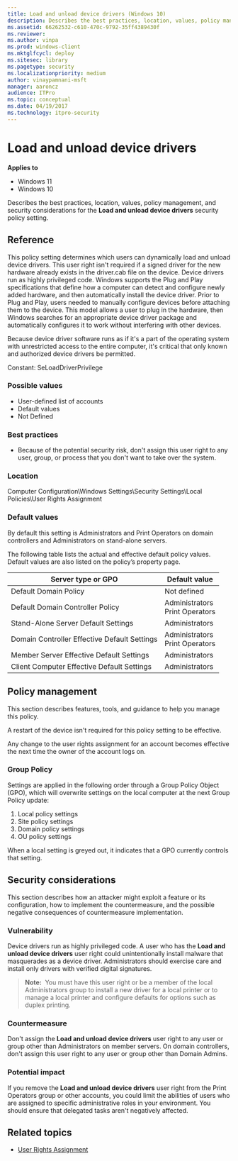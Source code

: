 ```yaml
---
title: Load and unload device drivers (Windows 10)
description: Describes the best practices, location, values, policy management, and security considerations for the Load and unload device drivers security policy setting.
ms.assetid: 66262532-c610-470c-9792-35ff4389430f
ms.reviewer: 
ms.author: vinpa
ms.prod: windows-client
ms.mktglfcycl: deploy
ms.sitesec: library
ms.pagetype: security
ms.localizationpriority: medium
author: vinaypamnani-msft
manager: aaroncz
audience: ITPro
ms.topic: conceptual
ms.date: 04/19/2017
ms.technology: itpro-security
---
```


# Load and unload device drivers

**Applies to**
-   Windows 11
-   Windows 10

Describes the best practices, location, values, policy management, and security considerations for the **Load and unload device drivers** security policy setting.

## Reference

This policy setting determines which users can dynamically load and unload device drivers. This user right isn't required if a signed driver for the new hardware already exists in the driver.cab file on the device. Device drivers run as highly privileged code.
Windows supports the Plug and Play specifications that define how a computer can detect and configure newly added hardware, and then automatically install the device driver. Prior to Plug and Play, users needed to manually configure devices before attaching them to the device. This model allows a user to plug in the hardware, then Windows searches for an appropriate device driver package and automatically configures it to work without interfering with other devices.

Because device driver software runs as if it's a part of the operating system with unrestricted access to the entire computer, it's critical that only known and authorized device drivers be permitted.

Constant: SeLoadDriverPrivilege

### Possible values

-   User-defined list of accounts
-   Default values
-   Not Defined

### Best practices

-   Because of the potential security risk, don't assign this user right to any user, group, or process that you don't want to take over the system.

### Location

Computer Configuration\\Windows Settings\\Security Settings\\Local Policies\\User Rights Assignment

### Default values

By default this setting is Administrators and Print Operators on domain controllers and Administrators on stand-alone servers.

The following table lists the actual and effective default policy values. Default values are also listed on the policy’s property page.

| Server type or GPO | Default value |
| - | - |
| Default Domain Policy| Not defined| 
| Default Domain Controller Policy | Administrators<br/>Print Operators| 
| Stand-Alone Server Default Settings | Administrators| 
| Domain Controller Effective Default Settings | Administrators<br/>Print Operators |
| Member Server Effective Default Settings | Administrators| 
| Client Computer Effective Default Settings | Administrators| 
 
## Policy management

This section describes features, tools, and guidance to help you manage this policy.

A restart of the device isn't required for this policy setting to be effective.

Any change to the user rights assignment for an account becomes effective the next time the owner of the account logs on.

### Group Policy

Settings are applied in the following order through a Group Policy Object (GPO), which will overwrite settings on the local computer at the next Group Policy update:

1.  Local policy settings
2.  Site policy settings
3.  Domain policy settings
4.  OU policy settings

When a local setting is greyed out, it indicates that a GPO currently controls that setting.

## Security considerations

This section describes how an attacker might exploit a feature or its configuration, how to implement the countermeasure, and the possible negative consequences of countermeasure implementation.

### Vulnerability

Device drivers run as highly privileged code. A user who has the **Load and unload device drivers** user right could unintentionally install malware that masquerades as a device driver. Administrators should exercise care and install only drivers with verified digital signatures.

>**Note:**  You must have this user right or be a member of the local Administrators group to install a new driver for a local printer or to manage a local printer and configure defaults for options such as duplex printing.
 
### Countermeasure

Don't assign the **Load and unload device drivers** user right to any user or group other than Administrators on member servers. On domain controllers, don't assign this user right to any user or group other than Domain Admins.

### Potential impact

If you remove the **Load and unload device drivers** user right from the Print Operators group or other accounts, you could limit the abilities of users who are assigned to specific administrative roles in your environment. You should ensure that delegated tasks aren't negatively affected.

## Related topics

- [User Rights Assignment](user-rights-assignment.md)
